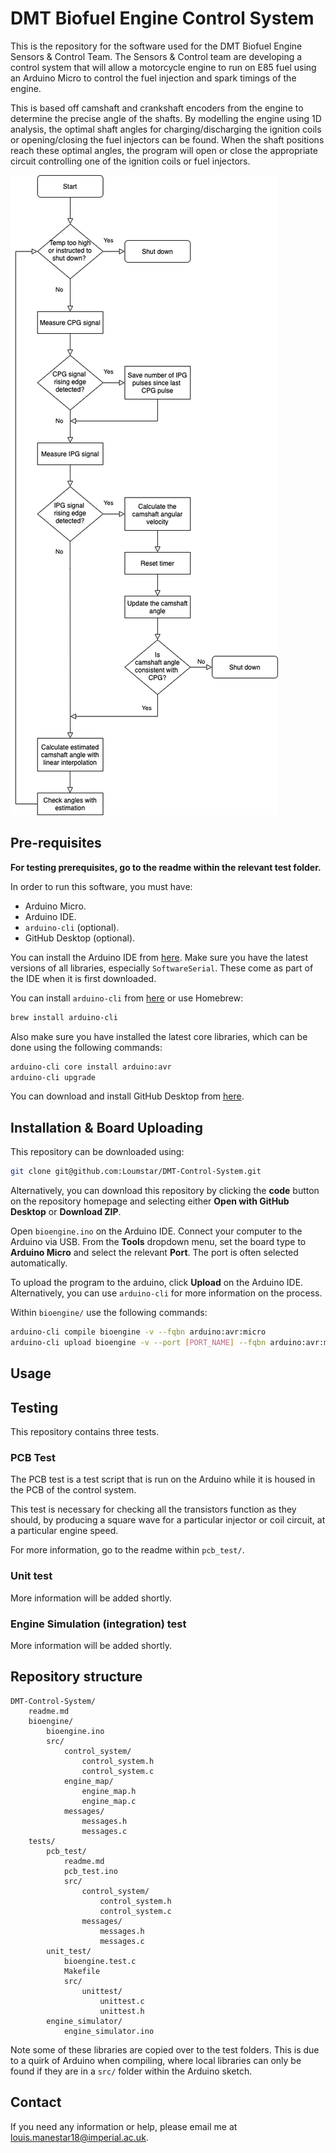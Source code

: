 # DMT Biofuel Engine Control System

This is the repository for the software used for the DMT Biofuel Engine Sensors & Control Team. The Sensors & Control team are developing a control system that will allow a motorcycle engine to run on E85 fuel using an Arduino Micro to control the fuel injection and spark timings of the engine.

This is based off camshaft and crankshaft encoders from the engine to determine the precise angle of the shafts. By modelling the engine using 1D analysis, the optimal shaft angles for charging/discharging the ignition coils or opening/closing the fuel injectors can be found. When the shaft positions reach these optimal angles, the program will open or close the appropriate circuit controlling one of the ignition coils or fuel injectors.

![Control System main loop flowchart](./main_flowchart.png)

## Pre-requisites

__For testing prerequisites, go to the readme within the relevant test folder.__

In order to run this software, you must have:

- Arduino Micro.
- Arduino IDE.
- `arduino-cli` (optional).
- GitHub Desktop (optional).

You can install the Arduino IDE from [here](https://www.arduino.cc/en/software). Make sure you have the latest versions of all libraries, especially `SoftwareSerial`. These come as part of the IDE when it is first downloaded.

You can install `arduino-cli` from [here](https://www.arduino.cc/pro/cli) or use Homebrew:

```bash
brew install arduino-cli
```

Also make sure you have installed the latest core libraries, which can be done using the following commands:

```bash
arduino-cli core install arduino:avr
arduino-cli upgrade
```

You can download and install GitHub Desktop from [here](https://desktop.github.com/).

## Installation & Board Uploading

This repository can be downloaded using:

```bash
git clone git@github.com:Loumstar/DMT-Control-System.git
```

Alternatively, you can download this repository by clicking the __code__ button on the repository homepage and selecting either __Open with GitHub Desktop__ or __Download ZIP__.

Open `bioengine.ino` on the Arduino IDE. Connect your computer to the Arduino via USB. From the __Tools__ dropdown menu, set the board type to __Arduino Micro__ and select the relevant __Port__. The port is often selected automatically.

To upload the program to the arduino, click __Upload__ on the Arduino IDE. Alternatively, you can use `arduino-cli` for more information on the process.

Within `bioengine/` use the following commands:

```bash
arduino-cli compile bioengine -v --fqbn arduino:avr:micro
arduino-cli upload bioengine -v --port [PORT_NAME] --fqbn arduino:avr:micro
```

## Usage



## Testing

This repository contains three tests.

### PCB Test

The PCB test is a test script that is run on the Arduino while it is housed in the PCB of the control system.

This test is necessary for checking all the transistors function as they should, by producing a square wave for a particular injector or coil circuit, at a particular engine speed.

For more information, go to the readme within `pcb_test/`.

### Unit test

More information will be added shortly.

### Engine Simulation (integration) test

More information will be added shortly.

## Repository structure

```text
DMT-Control-System/
    readme.md  
    bioengine/
        bioengine.ino
        src/
            control_system/
                control_system.h
                control_system.c 
            engine_map/
                engine_map.h
                engine_map.c
            messages/
                messages.h
                messages.c
    tests/
        pcb_test/
            readme.md
            pcb_test.ino
            src/
                control_system/
                    control_system.h
                    control_system.c
                messages/
                    messages.h
                    messages.c
        unit_test/
            bioengine.test.c
            Makefile
            src/
                unittest/
                    unittest.c
                    unittest.h
        engine_simulator/
            engine_simulator.ino
```

Note some of these libraries are copied over to the test folders. This is due to a quirk of Arduino when compiling, where local libraries can only be found if they are in a `src/` folder within the Arduino sketch.

## Contact

If you need any information or help, please email me at [louis.manestar18@imperial.ac.uk](mailto:louis.manestar18@imperial.ac.uk).
